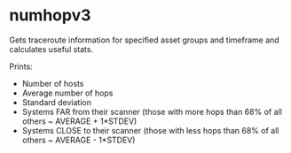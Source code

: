 numhopv3
========

Gets traceroute information for specified asset groups and timeframe and calculates useful stats.

Prints:

* Number of hosts
* Average number of hops
* Standard deviation
* Systems FAR from their scanner (those with more hops than 68% of all others ~ AVERAGE + 1*STDEV)
* Systems CLOSE to their scanner (those with less hops than 68% of all others ~ AVERAGE - 1*STDEV)